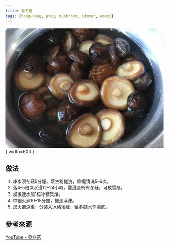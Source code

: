 ```yaml
---
title: 發冬菇
tags: [hong-kong, prep, mushroom, simmer, umami]
---
```


![發冬菇](../images/rehydrate-shiitake.jpg){ width=600 }

## 做法
1. 凍水浸冬菇5分鐘，落生粉搓洗，重複清洗5–6次。  
2. 落4–5倍凍水浸12–24小時，需浸過所有冬菇，可放雪櫃。  
3. 浸後連水加1粒冰糖煲滾。  
4. 中細火煮10–15分鐘，撇走浮沫。  
5. 熄火攤涼後，分裝入冰格冷藏，留冬菇水作湯底。  

## 參考來源
[YouTube - 發冬菇](https://www.youtube.com/watch?v=LqOYo6SOwuE)
